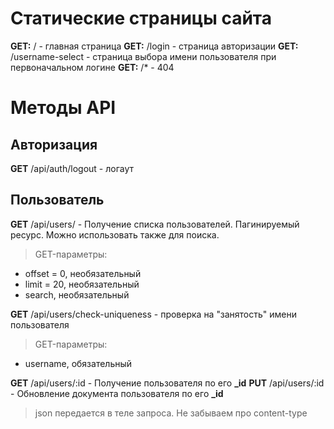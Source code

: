 # Статические страницы сайта

**GET:** / - главная страница
**GET:** /login - страница авторизации
**GET:** /username-select - страница выбора имени пользователя при первоначальном логине
**GET:** /* - 404

# Методы API

## Авторизация

**GET** /api/auth/logout - логаут

## Пользователь

**GET** /api/users/ - Получение списка пользователей. Пагинируемый ресурс. Можно использовать также для поиска.
> GET-параметры:
  * offset = 0, необязательный
  * limit = 20, необязательный
  * search, необязательный
   
**GET** /api/users/check-uniqueness - проверка на "занятость" имени пользователя
> GET-параметры:
  * username, обязательный  

**GET** /api/users/:id - Получение пользователя по его **_id**
**PUT** /api/users/:id - Обновление документа пользователя по его **_id**
> json передается в теле запроса. Не забываем про content-type
